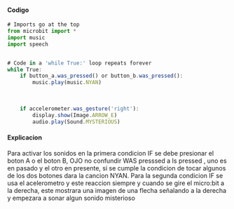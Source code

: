 #### Codigo
``` js
# Imports go at the top
from microbit import *
import music
import speech


# Code in a 'while True:' loop repeats forever
while True:
    if button_a.was_pressed() or button_b.was_pressed():
        music.play(music.NYAN)
           
   
    
    if accelerometer.was_gesture('right'):
        display.show(Image.ARROW_E)
        audio.play(Sound.MYSTERIOUS)
```

#### Explicacion
Para activar los sonidos en la primera condicion IF se debe presionar el boton A o el boton B, OJO no confundir WAS presssed a Is pressed , uno es en pasado y el otro en presente, si se cumple la condicion de tocar
algunos de los dos botones dara la cancion NYAN.
Para la segunda condicion IF se usa el acelerometro y este reaccion siempre y cuando se gire el micro:bit a la derecha, este mostrara una imagen de una flecha señalando a la derecha y empezara a sonar algun 
sonido misterioso
